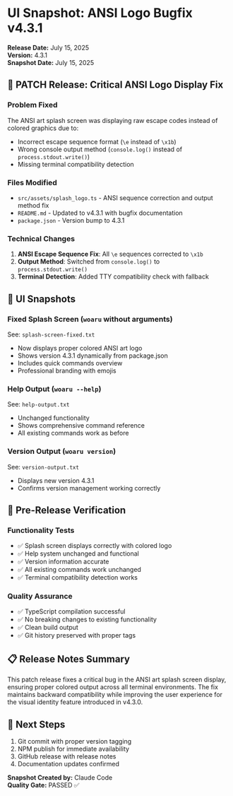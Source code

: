 # UI Snapshot: ANSI Logo Bugfix v4.3.1

**Release Date:** July 15, 2025  
**Version:** 4.3.1  
**Snapshot Date:** July 15, 2025

## 🐛 **PATCH Release: Critical ANSI Logo Display Fix**

### **Problem Fixed**
The ANSI art splash screen was displaying raw escape codes instead of colored graphics due to:
- Incorrect escape sequence format (`\e` instead of `\x1b`)
- Wrong console output method (`console.log()` instead of `process.stdout.write()`)
- Missing terminal compatibility detection

### **Files Modified**
- `src/assets/splash_logo.ts` - ANSI sequence correction and output method fix
- `README.md` - Updated to v4.3.1 with bugfix documentation
- `package.json` - Version bump to 4.3.1

### **Technical Changes**
1. **ANSI Escape Sequence Fix**: All `\e` sequences corrected to `\x1b`
2. **Output Method**: Switched from `console.log()` to `process.stdout.write()`
3. **Terminal Detection**: Added TTY compatibility check with fallback

## 📸 **UI Snapshots**

### **Fixed Splash Screen** (`woaru` without arguments)
See: `splash-screen-fixed.txt`
- Now displays proper colored ANSI art logo
- Shows version 4.3.1 dynamically from package.json
- Includes quick commands overview
- Professional branding with emojis

### **Help Output** (`woaru --help`)
See: `help-output.txt`
- Unchanged functionality
- Shows comprehensive command reference
- All existing commands work as before

### **Version Output** (`woaru version`)
See: `version-output.txt`
- Displays new version 4.3.1
- Confirms version management working correctly

## 🔧 **Pre-Release Verification**

### **Functionality Tests**
- ✅ Splash screen displays correctly with colored logo
- ✅ Help system unchanged and functional
- ✅ Version information accurate
- ✅ All existing commands work unchanged
- ✅ Terminal compatibility detection works

### **Quality Assurance**
- ✅ TypeScript compilation successful
- ✅ No breaking changes to existing functionality
- ✅ Clean build output
- ✅ Git history preserved with proper tags

## 📋 **Release Notes Summary**
This patch release fixes a critical bug in the ANSI art splash screen display, ensuring proper colored output across all terminal environments. The fix maintains backward compatibility while improving the user experience for the visual identity feature introduced in v4.3.0.

## 🎯 **Next Steps**
1. Git commit with proper version tagging
2. NPM publish for immediate availability
3. GitHub release with release notes
4. Documentation updates confirmed

**Snapshot Created by:** Claude Code  
**Quality Gate:** PASSED ✅